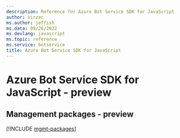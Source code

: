 ```yaml
---
description: Reference for Azure Bot Service SDK for JavaScript
author: xirzec
ms.author: jeffish
ms.data: 09/26/2022
ms.devlang: javascript
ms.topic: reference
ms.service: botservice
title: Azure Bot Service SDK for JavaScript
---
```

# Azure Bot Service SDK for JavaScript - preview

## Management packages - preview
[!INCLUDE [mgmt-packages](bot-service-mgmt-index.md)]
